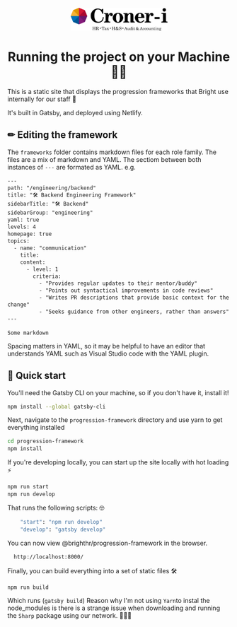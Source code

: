 <p align="center">
  <a href="https://www.croneri.co.uk">
    <img alt="Croner-i Logo" src="./images/logo.png" width="219
" />
  </a>
</p>
<h1 align="center">
    Running the project on your Machine 👨‍💻
</h1>

This is a static site that displays the progression frameworks that Bright use internally for our staff 🙌

It's built in Gatsby, and deployed using Netlify.
## ✏ Editing the framework
The `frameworks` folder contains markdown files for each role family. The files are a mix of markdown and YAML. The sectiom between both instances of `---` are formated as YAML. e.g. 

```
---
path: "/engineering/backend"
title: "🛠️ Backend Engineering Framework"
sidebarTitle: "🛠️ Backend"
sidebarGroup: "engineering"
yaml: true
levels: 4
homepage: true
topics:
  - name: "communication"
    title:
    content:
      - level: 1
        criteria:
          - "Provides regular updates to their mentor/buddy"
          - "Points out syntactical improvements in code reviews"
          - "Writes PR descriptions that provide basic context for the change"
          - "Seeks guidance from other engineers, rather than answers"
---

Some markdown
```

Spacing matters in YAML, so it may be helpful to have an editor that understands YAML such as Visual Studio code with the YAML plugin.

## 🚀 Quick start

You'll need the Gatsby CLI on your machine, so if you don't have it, install it!
``` sh
npm install --global gatsby-cli
```

Next, navigate to the `progression-framework` directory and use yarn to get everything installed

``` sh
cd progression-framework
npm install
```

If you're developing locally, you can start up the site locally with hot loading ⚡
``` sh
npm run start
npm run develop
```
That runs the following scripts: 🤓
```sh 
    "start": "npm run develop"
    "develop": "gatsby develop"
```

You can now view @brighthr/progression-framework in the browser.⠀
``` sh
  http://localhost:8000/
```
Finally, you can build everything into a set of static files 🛠️
``` sh
npm run build
```
Which runs (`gatsby build`)
Reason why I'm not using ` Yarn `to instal the node_modules is there is a strange issue when downloading and running the `Sharp` package using our network. 🤷🏽‍♂️ 